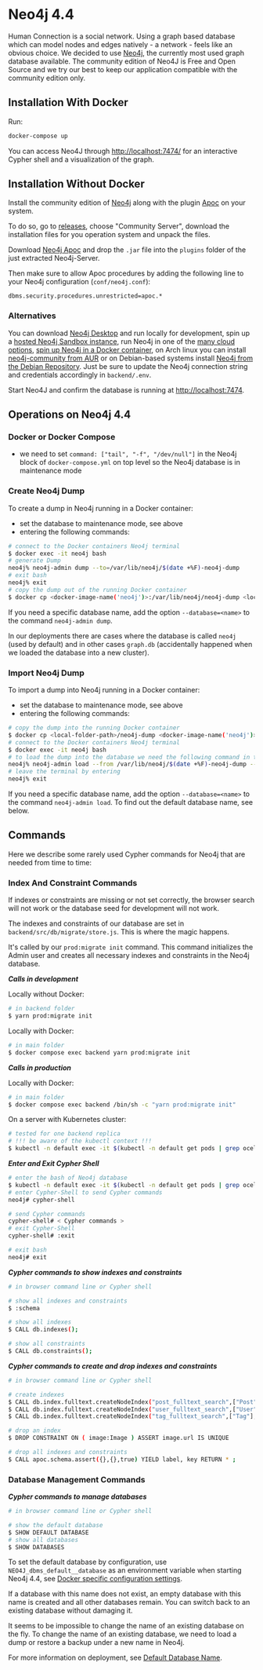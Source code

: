 # Neo4j 4.4

Human Connection is a social network. Using a graph based database which can
model nodes and edges natively - a network - feels like an obvious choice. We
decided to use [Neo4j](https://neo4j.com/), the currently most used graph
database available. The community edition of Neo4J is Free and Open Source and
we try our best to keep our application compatible with the community edition
only.

## Installation With Docker

Run:

```bash
docker-compose up
```

You can access Neo4J through [http://localhost:7474/](http://localhost:7474/)
for an interactive Cypher shell and a visualization of the graph.

## Installation Without Docker

Install the community edition of [Neo4j](https://neo4j.com/) along with the plugin
[Apoc](https://github.com/neo4j-contrib/neo4j-apoc-procedures) on your system.

To do so, go to [releases](https://neo4j.com/download-center/#releases), choose
"Community Server", download the installation files for you operation system
and unpack the files.

Download [Neo4j Apoc](https://github.com/neo4j-contrib/neo4j-apoc-procedures/releases)
and drop the `.jar` file into the `plugins` folder of the just extracted Neo4j-Server.

Then make sure to allow Apoc procedures by adding the following line to your Neo4j configuration \(`conf/neo4j.conf`\):

```text
dbms.security.procedures.unrestricted=apoc.*
```

### Alternatives

You can download [Neo4j Desktop](https://neo4j.com/download/) and run locally
for development, spin up a
[hosted Neo4j Sandbox instance](https://neo4j.com/download/), run Neo4j in one
of the [many cloud options](https://neo4j.com/developer/guide-cloud-deployment/),
[spin up Neo4j in a Docker container](https://neo4j.com/developer/docker/),
on Arch linux you can install [neo4j-community from AUR](https://aur.archlinux.org/packages/neo4j-community/)
or on Debian-based systems install [Neo4j from the Debian Repository](http://debian.neo4j.org/).
Just be sure to update the Neo4j connection string and credentials accordingly
in `backend/.env`.

Start Neo4J and confirm the database is running at [http://localhost:7474](http://localhost:7474).

## Operations on Neo4j 4.4

### Docker or Docker Compose

- we need to set `command: ["tail", "-f", "/dev/null"]` in the Neo4j block of `docker-compose.yml` on top level so the Neo4j database is in maintenance mode

### Create Neo4j Dump

To create a dump in Neo4j running in a Docker container:

- set the database to maintenance mode, see above
- entering the following commands:

```bash
# connect to the Docker containers Neo4j terminal
$ docker exec -it neo4j bash
# generate Dump
neo4j% neo4j-admin dump --to=/var/lib/neo4j/$(date +%F)-neo4j-dump
# exit bash
neo4j% exit
# copy the dump out of the running Docker container
$ docker cp <docker-image-name('neo4j')>:/var/lib/neo4j/neo4j-dump <local-folder-path>/$(date +%F)-neo4j-dump
```

If you need a specific database name, add the option `--database=<name>` to the command `neo4j-admin dump`.

In our deployments there are cases where the database is called `neo4j` (used by default) and in other cases `graph.db` (accidentally happened when we loaded the database into a new cluster).

### Import Neo4j Dump

To import a dump into Neo4j running in a Docker container:

- set the database to maintenance mode, see above
- entering the following commands:

```bash
# copy the dump into the running Docker container
$ docker cp <local-folder-path>/neo4j-dump <docker-image-name('neo4j')>:/var/lib/neo4j/$(date +%F)-neo4j-dump
# connect to the Docker containers Neo4j terminal
$ docker exec -it neo4j bash
# to load the dump into the database we need the following command in this terminal
neo4j% neo4j-admin load --from /var/lib/neo4j/$(date +%F)-neo4j-dump --force
# leave the terminal by entering
neo4j% exit
```

If you need a specific database name, add the option `--database=<name>` to the command `neo4j-admin load`.
To find out the default database name, see below.

## Commands

Here we describe some rarely used Cypher commands for Neo4j that are needed from time to time:

### Index And Constraint Commands

If indexes or constraints are missing or not set correctly, the browser search will not work or the database seed for development will not work.

The indexes and constraints of our database are set in `backend/src/db/migrate/store.js`.
This is where the magic happens.

It's called by our `prod:migrate init` command.
This command initializes the Admin user and creates all necessary indexes and constraints in the Neo4j database.

***Calls in development***

Locally without Docker:

```bash
# in backend folder
$ yarn prod:migrate init
```

Locally with Docker:

```bash
# in main folder
$ docker compose exec backend yarn prod:migrate init
```

***Calls in production***

Locally with Docker:

```bash
# in main folder
$ docker compose exec backend /bin/sh -c "yarn prod:migrate init"
```

On a server with Kubernetes cluster:

```bash
# tested for one backend replica
# !!! be aware of the kubectl context !!!
$ kubectl -n default exec -it $(kubectl -n default get pods | grep ocelot-backend | awk '{ print $1 }') -- /bin/sh -c "yarn prod:migrate init"
```

***Enter and Exit Cypher Shell***

```bash
# enter the bash of Neo4j database
$ kubectl -n default exec -it $(kubectl -n default get pods | grep ocelot-neo4j | awk '{ print $1 }') -- bash
# enter Cypher-Shell to send Cypher commands
neo4j# cypher-shell

# send Cypher commands
cypher-shell# < Cypher commands >
# exit Cypher-Shell
cypher-shell# :exit

# exit bash
neo4j# exit
```

***Cypher commands to show indexes and constraints***

```bash
# in browser command line or Cypher shell

# show all indexes and constraints
$ :schema

# show all indexes
$ CALL db.indexes();

# show all constraints
$ CALL db.constraints();
```

***Cypher commands to create and drop indexes and constraints***

```bash
# in browser command line or Cypher shell

# create indexes
$ CALL db.index.fulltext.createNodeIndex("post_fulltext_search",["Post"],["title", "content"]);
$ CALL db.index.fulltext.createNodeIndex("user_fulltext_search",["User"],["name", "slug"]);
$ CALL db.index.fulltext.createNodeIndex("tag_fulltext_search",["Tag"],["id"]);

# drop an index
$ DROP CONSTRAINT ON ( image:Image ) ASSERT image.url IS UNIQUE

# drop all indexes and constraints
$ CALL apoc.schema.assert({},{},true) YIELD label, key RETURN * ;
```

### Database Management Commands

***Cypher commands to manage databases***

```bash
# in browser command line or Cypher shell

# show the default database
$ SHOW DEFAULT DATABASE
# show all databases
$ SHOW DATABASES
```

To set the default database by configuration, use `NEO4J_dbms_default__database` as an environment variable when starting Neo4j 4.4, see [Docker specific configuration settings](https://neo4j.com/docs/operations-manual/4.4/docker/ref-settings/).

If a database with this name does not exist, an empty database with this name is created and all other databases remain.
You can switch back to an existing database without damaging it.

It seems to be impossible to change the name of an existing database on the fly.
To change the name of an existing database, we need to load a dump or restore a backup under a new name in Neo4j.

For more information on deployment, see [Default Database Name](/deployment/deployment.md#default-database-name).
